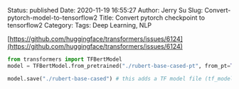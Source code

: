 Status: published
Date: 2020-11-19 16:55:27
Author: Jerry Su
Slug: Convert-pytorch-model-to-tensorflow2
Title: Convert pytorch checkpoint to tensorflow2
Category: 
Tags: Deep Learning, NLP 

[https://github.com/huggingface/transformers/issues/6124](https://github.com/huggingface/transformers/issues/6124)

```python
from transformers import TFBertModel
model = TFBertModel.from_pretrained("./rubert-base-cased-pt", from_pt=True)

model.save("./rubert-base-cased") # this adds a TF model file (tf_model.h5) to your directory
```